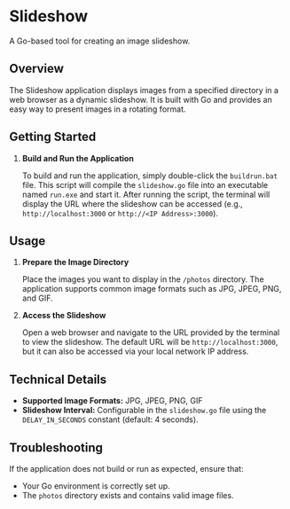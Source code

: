 # Slideshow

A Go-based tool for creating an image slideshow.

## Overview

The Slideshow application displays images from a specified directory in a web browser as a dynamic slideshow. It is built with Go and provides an easy way to present images in a rotating format.

## Getting Started

1. **Build and Run the Application**

   To build and run the application, simply double-click the `buildrun.bat` file. This script will compile the `slideshow.go` file into an executable named `run.exe` and start it. After running the script, the terminal will display the URL where the slideshow can be accessed (e.g., `http://localhost:3000` or `http://<IP Address>:3000`).

## Usage

1. **Prepare the Image Directory**

   Place the images you want to display in the `/photos` directory. The application supports common image formats such as JPG, JPEG, PNG, and GIF.

2. **Access the Slideshow**

   Open a web browser and navigate to the URL provided by the terminal to view the slideshow. The default URL will be `http://localhost:3000`, but it can also be accessed via your local network IP address.

## Technical Details

- **Supported Image Formats:** JPG, JPEG, PNG, GIF
- **Slideshow Interval:** Configurable in the `slideshow.go` file using the `DELAY_IN_SECONDS` constant (default: 4 seconds).

## Troubleshooting

If the application does not build or run as expected, ensure that:
- Your Go environment is correctly set up.
- The `photos` directory exists and contains valid image files.
